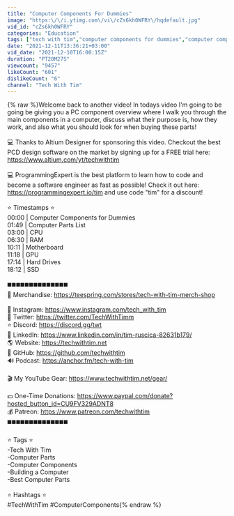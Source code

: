 ```yaml
---
title: "Computer Components For Dummies"
image: "https:\/\/i.ytimg.com\/vi\/cZs6kh0WFRY\/hqdefault.jpg"
vid_id: "cZs6kh0WFRY"
categories: "Education"
tags: ["tech with tim","computer components for dummies","computer components"]
date: "2021-12-11T13:36:21+03:00"
vid_date: "2021-12-10T16:00:15Z"
duration: "PT20M27S"
viewcount: "9457"
likeCount: "601"
dislikeCount: "6"
channel: "Tech With Tim"
---
```

{% raw %}Welcome back to another video! In todays video I'm going to be going be giving you a PC component overview where I walk you through the main components in a computer, discuss what their purpose is, how they work, and also what you should look for when buying these parts! <br /><br />💻 Thanks to Altium Designer for sponsoring this video. Checkout the best PCD design software on the market by signing up for a FREE trial here: <a rel="nofollow" target="blank" href="https://www.altium.com/yt/techwithtim">https://www.altium.com/yt/techwithtim</a> <br /><br />💻 ProgrammingExpert is the best platform to learn how to code and become a software engineer as fast as possible! Check it out here: <a rel="nofollow" target="blank" href="https://programmingexpert.io/tim">https://programmingexpert.io/tim</a> and use code &quot;tim&quot; for a discount!<br /><br />⭐️ Timestamps ⭐️<br />00:00 | Computer Components for Dummies<br />01:49 | Computer Parts List<br />03:00 | CPU<br />06:30 | RAM<br />10:11 | Motherboard<br />11:18 | GPU<br />17:14 | Hard Drives<br />18:12 | SSD<br /><br />◼️◼️◼️◼️◼️◼️◼️◼️◼️◼️◼️◼️◼️◼️<br />👕 Merchandise: <a rel="nofollow" target="blank" href="https://teespring.com/stores/tech-with-tim-merch-shop">https://teespring.com/stores/tech-with-tim-merch-shop</a> <br /><br />📸 Instagram: <a rel="nofollow" target="blank" href="https://www.instagram.com/tech_with_tim">https://www.instagram.com/tech_with_tim</a> <br />📱 Twitter: <a rel="nofollow" target="blank" href="https://twitter.com/TechWithTimm">https://twitter.com/TechWithTimm</a> <br />⭐ Discord: <a rel="nofollow" target="blank" href="https://discord.gg/twt">https://discord.gg/twt</a><br />📝 LinkedIn: <a rel="nofollow" target="blank" href="https://www.linkedin.com/in/tim-ruscica-82631b179/">https://www.linkedin.com/in/tim-ruscica-82631b179/</a> <br />🌎 Website: <a rel="nofollow" target="blank" href="https://techwithtim.net">https://techwithtim.net</a> <br />📂 GitHub: <a rel="nofollow" target="blank" href="https://github.com/techwithtim">https://github.com/techwithtim</a> <br />🔊 Podcast: <a rel="nofollow" target="blank" href="https://anchor.fm/tech-with-tim">https://anchor.fm/tech-with-tim</a> <br /><br />🎬 My YouTube Gear:  <a rel="nofollow" target="blank" href="https://www.techwithtim.net/gear/">https://www.techwithtim.net/gear/</a><br /><br />💵 One-Time Donations: <a rel="nofollow" target="blank" href="https://www.paypal.com/donate?hosted_button_id=CU9FV329ADNT8">https://www.paypal.com/donate?hosted_button_id=CU9FV329ADNT8</a><br />💰 Patreon: <a rel="nofollow" target="blank" href="https://www.patreon.com/techwithtim">https://www.patreon.com/techwithtim</a><br />◼️◼️◼️◼️◼️◼️◼️◼️◼️◼️◼️◼️◼️◼️<br /><br />⭐️ Tags ⭐️<br />-Tech With Tim<br />-Computer Parts<br />-Computer Components<br />-Building a Computer<br />-Best Computer Parts<br /><br />⭐️ Hashtags ⭐️<br />#TechWithTim #ComputerComponents{% endraw %}

